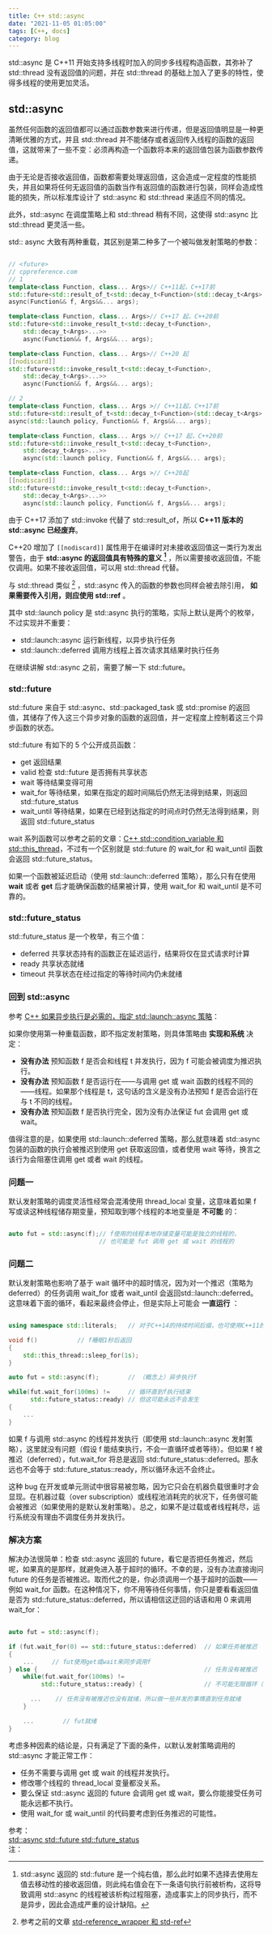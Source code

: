 ```yaml
---
title: C++ std::async
date: "2021-11-05 01:05:00"
tags: [C++, docs]
category: blog
---
```


std::async 是 C++11 开始支持多线程时加入的同步多线程构造函数，其弥补了 std::thread 没有返回值的问题，并在 std::thread 的基础上加入了更多的特性，使得多线程的使用更加灵活。

<!-- more -->

## std::async

虽然任何函数的返回值都可以通过函数参数来进行传递，但是返回值明显是一种更清晰优雅的方式，并且 std::thread 并不能储存或者返回传入线程的函数的返回值，这就带来了一些不变：必须再构造一个函数将本来的返回值包装为函数参数传递。

由于无论是否接收返回值，函数都需要处理返回值，这会造成一定程度的性能损失，并且如果将任何无返回值的函数当作有返回值的函数进行包装，同样会造成性能的损失，所以标准库设计了 std::async 和 std::thread 来适应不同的情况。

此外，std::async 在调度策略上和 std::thread 稍有不同，这使得 std::async 比 std::thread 更灵活一些。

std:: async 大致有两种重载，其区别是第二种多了一个被叫做发射策略的参数：

```cpp

// <future>
// cppreference.com
// 1
template<class Function, class... Args>// C++11起，C++17前
std::future<std::result_of_t<std::decay_t<Function>(std::decay_t<Args>...)>>
async(Function&& f, Args&&... args);

template<class Function, class... Args>// C++17 起，C++20前
std::future<std::invoke_result_t<std::decay_t<Function>,
    std::decay_t<Args>...>>
    async(Function&& f, Args&&... args);

template<class Function, class... Args>// C++20 起
[[nodiscard]]
std::future<std::invoke_result_t<std::decay_t<Function>,
    std::decay_t<Args>...>>
    async(Function&& f, Args&&... args);

// 2
template<class Function, class... Args >// C++11起，C++17前
std::future<std::result_of_t<std::decay_t<Function>(std::decay_t<Args>...)>>
async(std::launch policy, Function&& f, Args&&... args);

template<class Function, class... Args >// C++17 起，C++20前
std::future<std::invoke_result_t<std::decay_t<Function>,
    std::decay_t<Args>...>>
    async(std::launch policy, Function&& f, Args&&... args);

template<class Function, class... Args >// C++20起
[[nodiscard]]
std::future<std::invoke_result_t<std::decay_t<Function>,
    std::decay_t<Args>...>>
    async(std::launch policy, Function&& f, Args&&... args);

```

由于 C++17 添加了 std::invoke 代替了 std::result_of，所以 **C++11 版本的 std::async 已经废弃**。

C++20 增加了 `[[nodiscard]]` 属性用于在编译时对未接收返回值这一类行为发出警告，由于 **std::async 的返回值具有特殊的意义 [^1]** ，所以需要接收返回值，不能仅调用。如果不接收返回值，可以用 std::thread 代替。

[^1]: std::async 返回的 std::future 是一个纯右值，那么此时如果不选择去使用左值去移动性的接收返回值，则此纯右值会在下一条语句执行前被析构，这将导致调用 std::async 的线程被该析构过程阻塞，造成事实上的同步执行，而不是异步，因此会造成严重的设计缺陷。

与 std::thread 类似 [^2] ，std::async 传入的函数的参数也同样会被去除引用， **如果需要传入引用，则应使用 std::ref** 。

[^2]: 参考之前的文章 [std-reference_wrapper 和 std-ref](/blog/2021/10/29/std-reference_wrapper-and-std-ref/)

其中 std::launch policy 是 std::async 执行的策略，实际上默认是两个的枚举，不过实现并不重要：

+ std::launch::async	运行新线程，以异步执行任务
+ std::launch::deferred	调用方线程上首次请求其结果时执行任务

在继续讲解 std::async 之前，需要了解一下 std::future。

### std::future

std::future 来自于 std::async、std::packaged_task 或 std::promise 的返回值，其储存了传入这三个异步对象的函数的返回值，并一定程度上控制着这三个异步函数的状态。

std::future 有如下的 5 个公开成员函数：

+ get 返回结果
+ valid 检查 std::future 是否拥有共享状态
+ wait 等待结果变得可用
+ wait_for 等待结果，如果在指定的超时间隔后仍然无法得到结果，则返回 std::future_status
+ wait_until 等待结果，如果在已经到达指定的时间点时仍然无法得到结果，则返回 std::future_status

wait 系列函数可以参考之前的文章：[C++ std::condition_variable 和 std::this_thread](/blog/2021/10/29/std-condition_variable-and-std-this_thread/)，不过有一个区别就是 std::future 的 wait_for 和 wait_until 函数会返回 std::future_status。

如果一个函数被延迟启动（使用 std::launch::deferred 策略），那么只有在使用 **wait** 或者 **get** 后才能确保函数的结果被计算，使用 wait_for 和 wait_until 是不可靠的。

### std::future_status

std::future_status 是一个枚举，有三个值：

+ deferred 共享状态持有的函数正在延迟运行，结果将仅在显式请求时计算
+ ready 共享状态就绪
+ timeout	共享状态在经过指定的等待时间内仍未就绪

### 回到 std::async

参考 [C++ 如果异步执行是必需的，指定 std::launch::async 策略](https://zhuanlan.zhihu.com/p/349349488)：

如果你使用第一种重载函数，即不指定发射策略，则具体策略由 **实现和系统** 决定：

+ **没有办法** 预知函数 f 是否会和线程 t 并发执行，因为 f 可能会被调度为推迟执行。
+ **没有办法** 预知函数 f 是否运行在——与调用 get 或 wait 函数的线程不同的——线程。如果那个线程是 t，这句话的含义是没有办法预知 f 是否会运行在与 t 不同的线程。
+ **没有办法** 预知函数 f 是否执行完全，因为没有办法保证 fut 会调用 get 或 wait。

值得注意的是，如果使用 std::launch::deferred 策略，那么就意味着 std::async 包装的函数的执行会被推迟到使用 get 获取返回值，或者使用 wait 等待，换言之该行为会阻塞住调用 get 或者 wait 的线程。

### 问题一

默认发射策略的调度灵活性经常会混淆使用 thread_local 变量，这意味着如果 f 写或读这种线程储存期变量，预知取到哪个线程的本地变量是 **不可能** 的：

```cpp

auto fut = std::async(f);// f使用的线程本地存储变量可能是独立的线程的，
                         // 也可能是 fut 调用 get 或 wait 的线程的

```

### 问题二

默认发射策略也影响了基于 wait 循环中的超时情况，因为对一个推迟（策略为 deferred）的任务调用 wait_for 或者 wait_until 会返回std::launch::deferred。这意味着下面的循环，看起来最终会停止，但是实际上可能会 **一直运行** ：

```cpp

using namespace std::literals;   // 对于C++14的持续时间后缀，也可使用C++11的std::chrono

void f()           // f睡眠1秒后返回
{
    std::this_thread::sleep_for(1s);
}

auto fut = std::async(f);        // （概念上）异步执行f

while(fut.wait_for(100ms) !=     // 循环直到f执行结束
      std::future_status::ready) // 但这可能永远不会发生
{
    ...
}

```

如果 f 与调用 std::async 的线程并发执行（即使用 std::launch::async 发射策略），这里就没有问题（假设 f 能结束执行，不会一直循环或者等待）。但如果 f 被推迟（deferred），fut.wait_for 将总是返回 std::future_status::deferred。那永远也不会等于 std::future_status::ready，所以循环永远不会终止。

这种 bug 在开发或单元测试中很容易被忽略，因为它只会在机器负载很重时才会显现。在机器过载（over subscription）或线程池消耗完的状况下，任务很可能会被推迟（如果使用的是默认发射策略）。总之，如果不是过载或者线程耗尽，运行系统没有理由不调度任务并发执行。

### 解决方案

解决办法很简单：检查 std::async 返回的 future，看它是否把任务推迟，然后呢，如果真的是那样，就避免进入基于超时的循环。不幸的是，没有办法直接询问 future 的任务是否被推迟。取而代之的是，你必须调用一个基于超时的函数——例如 wait_for 函数。在这种情况下，你不用等待任何事情，你只是要看看返回值是否为 std::future_status::deferred，所以请相信这迂回的话语和用 0 来调用 wait_for：

```cpp

auto fut = std::async(f);

if (fut.wait_for(0) == std::future_status::deferred)  // 如果任务被推迟
{
    ...     // fut使用get或wait来同步调用f
} else {                                              // 任务没有被推迟
    while(fut.wait_for(100ms) != 
         std::future_status::ready) {                 // 不可能无限循环（假定f会结束）

      ...    // 任务没有被推迟也没有就绪，所以做一些并发的事情直到任务就绪
    }

    ...        // fut就绪
}

```

考虑多种因素的结论是，只有满足了下面的条件，以默认发射策略调用的 std::async 才能正常工作：

+ 任务不需要与调用 get 或 wait 的线程并发执行。
+ 修改哪个线程的 thread_local 变量都没关系。
+ 要么保证 std::async 返回的 future 会调用 get 或 wait，要么你能接受任务可能永远都不执行。
+ 使用 wait_for 或 wait_until 的代码要考虑到任务推迟的可能性。

<div class="ref-label">参考：</div>
<div class="ref-list">
<a href="https://zh.cppreference.com/w/cpp/thread/async">
std::async
</a>
<a href="https://zh.cppreference.com/w/cpp/thread/future">
std::future
</a>
<a href="https://zh.cppreference.com/w/cpp/thread/future_status">
std::future_status
</a>
</div>

<div class="ref-label">注：</div>
